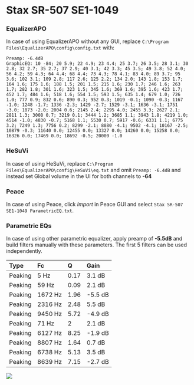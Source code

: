 # Stax SR-507 SE1-1049

### EqualizerAPO
In case of using EqualizerAPO without any GUI, replace `C:\Program Files\EqualizerAPO\config\config.txt`
with:
```
Preamp: -6.4dB
GraphicEQ: 10 -84; 20 5.9; 22 4.9; 23 4.4; 25 3.7; 26 3.5; 28 3.1; 30 2.8; 32 2.7; 35 2.7; 37 2.9; 40 3.1; 42 3.3; 45 3.5; 49 3.8; 52 4.0; 56 4.2; 59 4.3; 64 4.4; 68 4.4; 73 4.3; 78 4.1; 83 4.0; 89 3.7; 95 3.6; 102 3.1; 109 2.8; 117 2.6; 125 2.2; 134 2.0; 143 1.8; 153 1.7; 164 1.6; 175 1.6; 188 1.5; 201 1.5; 215 1.6; 230 1.7; 246 1.6; 263 1.7; 282 1.8; 301 1.6; 323 1.5; 345 1.6; 369 1.6; 395 1.6; 423 1.7; 452 1.7; 484 1.6; 518 1.6; 554 1.5; 593 1.5; 635 1.4; 679 1.0; 726 1.0; 777 0.9; 832 0.6; 890 0.3; 952 0.3; 1019 -0.1; 1090 -0.3; 1167 -1.0; 1248 -1.7; 1336 -2.3; 1429 -2.7; 1529 -3.1; 1636 -3.1; 1751 -3.0; 1873 -2.0; 2004 0.6; 2145 2.4; 2295 4.0; 2455 3.3; 2627 2.1; 2811 1.3; 3008 0.7; 3219 0.1; 3444 1.2; 3685 1.1; 3943 1.8; 4219 1.0; 4514 -1.0; 4830 -0.7; 5168 1.1; 5530 0.7; 5917 -0.6; 6331 1.1; 6775 3.2; 7249 1.3; 7756 0.2; 8299 -2.1; 8880 -4.1; 9502 -4.1; 10167 -2.5; 10879 -0.3; 11640 0.0; 12455 0.0; 13327 0.0; 14260 0.0; 15258 0.0; 16326 0.0; 17469 0.0; 18692 -0.5; 20000 -1.0
```

### HeSuVi
In case of using HeSuVi, replace `C:\Program Files\EqualizerAPO\config\HeSuVi\eq.txt` and omit `Preamp:
-6.4dB` and instead set Global volume in the UI for both channels to **-64**

### Peace
In case of using Peace, click *Import* in Peace GUI and select `Stax SR-507 SE1-1049 ParametricEQ.txt`.

### Parametric EQs
In case of using other parametric equalizer, apply preamp of **-5.5dB** and build filters manually with
these parameters. The first 5 filters can be used independently.

| Type    | Fc      |    Q | Gain    |
|:--------|:--------|:-----|:--------|
| Peaking | 5 Hz    | 0.17 | 3.1 dB  |
| Peaking | 59 Hz   | 0.09 | 2.1 dB  |
| Peaking | 1672 Hz | 1.96 | -5.5 dB |
| Peaking | 2316 Hz | 2.48 | 5.5 dB  |
| Peaking | 9450 Hz | 5.72 | -4.9 dB |
| Peaking | 71 Hz   | 2    | 2.1 dB  |
| Peaking | 6127 Hz | 8.25 | -1.9 dB |
| Peaking | 8807 Hz | 1.64 | 0.7 dB  |
| Peaking | 6738 Hz | 5.13 | 3.5 dB  |
| Peaking | 8639 Hz | 7.15 | -2.7 dB |

![](https://raw.githubusercontent.com/jaakkopasanen/AutoEq/master/results/innerfidelity/sbaf-serious/Stax%20SR-507%20SE1-1049/Stax%20SR-507%20SE1-1049.png)